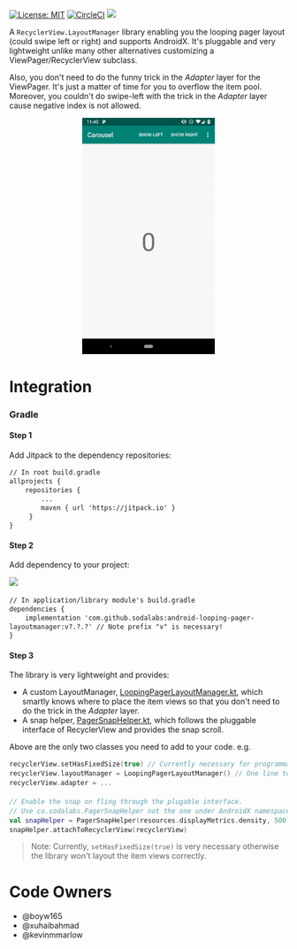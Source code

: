 [![License: MIT](https://img.shields.io/badge/License-MIT-yellow.svg)](https://opensource.org/licenses/MIT) [![CircleCI](https://circleci.com/gh/SodaLabs/android-looping-pager-layoutmanager.svg?style=svg)](https://circleci.com/gh/SodaLabs/android-looping-pager-layoutmanager) [![](https://jitpack.io/v/sodalabs/android-looping-pager-layoutmanager.svg)](https://jitpack.io/#sodalabs/android-looping-pager-layoutmanager)

A `RecyclerView.LayoutManager` library enabling you the looping pager layout (could swipe left or right) and supports AndroidX. It's pluggable and very lightweight unlike many other alternatives customizing a ViewPager/RecyclerView subclass.

Also, you don't need to do the funny trick in the *Adapter* layer for the ViewPager. It's just a matter of time for you to overflow the item pool. Moreover, you couldn't do swipe-left with the trick in the *Adapter* layer cause negative index is not allowed.

<p align="center">
  <img src="docs/demo.gif" width="240">
</p>

# Integration

### Gradle

#### Step 1

Add Jitpack to the dependency repositories:

```
// In root build.gradle
allprojects {
    repositories {
        ...
        maven { url 'https://jitpack.io' }
     }
}
```

#### Step 2

Add dependency to your project:

[![](https://jitpack.io/v/sodalabs/android-looping-pager-layoutmanager.svg)](https://jitpack.io/#sodalabs/android-looping-pager-layoutmanager)

```
// In application/library module's build.gradle
dependencies {
    implementation 'com.github.sodalabs:android-looping-pager-layoutmanager:v?.?.?' // Note prefix "v" is necessary!
}
```

#### Step 3

The library is very lightweight and provides:

* A custom LayoutManager, [LoopingPagerLayoutManager.kt](pager/src/main/java/co/sodalabs/pager/LoopingPagerLayoutManager.kt), which smartly knows where to place the item views so that you don't need to do the trick in the *Adapter* layer.
* A snap helper, [PagerSnapHelper.kt](pager/src/main/java/co/sodalabs/pager/PagerSnapHelper.kt), which follows the pluggable interface of RecyclerView and provides the snap scroll.

Above are the only two classes you need to add to your code. e.g.


```kotlin
recyclerView.setHasFixedSize(true) // Currently necessary for programmatic smooth scroll
recyclerView.layoutManager = LoopingPagerLayoutManager() // One line to enable infinite looping.
recyclerView.adapter = ...

// Enable the snap on fling through the plugable interface.
// Use co.sodalabs.PagerSnapHelper not the one under AndroidX namespace!
val snapHelper = PagerSnapHelper(resources.displayMetrics.density, 500)
snapHelper.attachToRecyclerView(recyclerView)
```

> Note: Currently, `setHasFixedSize(true)` is very necessary otherwise the library won't layout the item views correctly.

# Code Owners

* @boyw165
* @xuhaibahmad
* @kevinmmarlow
